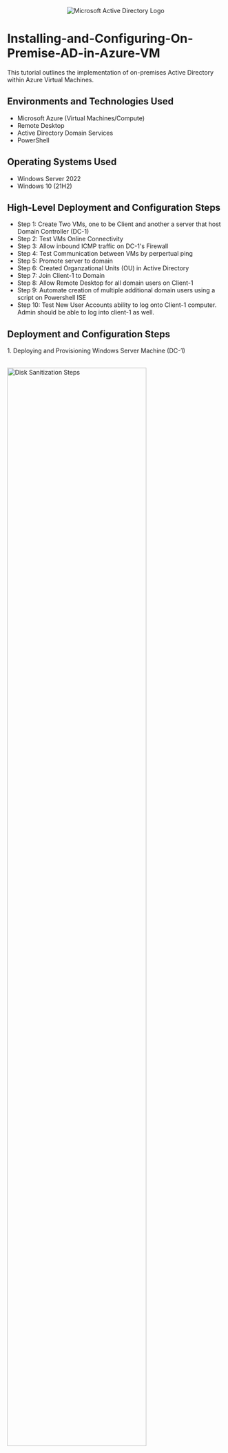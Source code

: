 <p align="center">
<img src="https://i.imgur.com/pU5A58S.png" alt="Microsoft Active Directory Logo"/>
</p>
</p>

<h1>Installing-and-Configuring-On-Premise-AD-in-Azure-VM</h1>
This tutorial outlines the implementation of on-premises Active Directory within Azure Virtual Machines.<br />

<h2>Environments and Technologies Used</h2>

- Microsoft Azure (Virtual Machines/Compute)
- Remote Desktop
- Active Directory Domain Services
- PowerShell

<h2>Operating Systems Used </h2>

- Windows Server 2022
- Windows 10 (21H2)

<h2>High-Level Deployment and Configuration Steps</h2>

- Step 1: Create Two VMs, one to be Client and another a server that host Domain Controller (DC-1)
- Step 2: Test VMs Online Connectivity
- Step 3: Allow inbound ICMP traffic on DC-1's Firewall
- Step 4: Test Communication between VMs by perpertual ping
- Step 5: Promote server to domain
- Step 6: Created Organzational Units (OU) in Active Directory 
- Step 7: Join Client-1 to Domain
- Step 8: Allow Remote Desktop for all domain users on Client-1
- Step 9: Automate creation of multiple additional domain users using a script on Powershell ISE 
- Step 10: Test New User Accounts ability to log onto Client-1 computer. Admin should be able to log into client-1 as well. 

<h2>Deployment and Configuration Steps</h2>
1. Deploying and Provisioning Windows Server Machine (DC-1)
<p>
   <br/>
<img src="https://i.imgur.com/0uajV1y.png" height="80%" width="80%" alt="Disk Sanitization Steps"/>
</p>
<p>
  <br/>
 -  Setting a static private IP for DC-1 to allow consistency in access of resources by clients
   <p>
      
   </p>
 - Go to DC-1's network settings --> select networking --> click the hyperlink next to "network interface" --> "IP Configurations" --> "ipconfig1"
 </p>
 - change the assignment from dynamic to static (this ensures DC-1's IP address will not change). 
 <p>
 - Restart the Server for changes to take effect
  <p>
<img src="https://i.imgur.com/qRgFYWf.png" height="80%" width="80%" alt="Disk Sanitization Steps"/>
</p>
</p>
<br />

2. Deploying and Provisioning Windows Client Copmuter (Client-1)
<p>
   
</p>
   - Check the NIC settings to make sure both VMs are on the same "Vnet" [Client-1-vnet/default]. This will ensure both VMs can communicate & connect with each other later in this lab.
   <p>
   - change client-1 DNS to point to the private IP of DC-1 to allow client-1 to join the domain and for name resolution. 
      <p>
            <br/>
<img src="https://i.imgur.com/EAt2puh.png" height="80%" width="80%" alt="Disk Sanitization Steps"/>
</p>
<p>
<p>
   <br/>
<img src="https://i.imgur.com/0uajV1y.png" height="80%" width="80%" alt="Disk Sanitization Steps"/>
</p>
<p>







<p>
<img src="https://i.imgur.com/KopD75T.png" height="80%" width="80%" alt="Disk Sanitization Steps"/>
</p>
<p>
Successful deployment of client computer.
</p>
<br />

<p>
<img src="https://i.imgur.com/G4BgNkB.png" height="80%" width="80%" alt="Disk Sanitization Steps"/>
</p>
<p>
Here i am going into the server firewall settings to allow ICMP traffic inbound so client computer can communicate with server.
</p>
<br />

<p>
<img src="https://i.imgur.com/UgCQRGg.png" height="80%" width="80%" alt="Disk Sanitization Steps"/>
</p>
<p>
Here i executed a ping command from the client computer to the server to ensure connectivity. As you can see, the connection was successful.
</p>
<br />

<p>
<img src="https://i.imgur.com/KVGdRrP.png" height="80%" width="80%" alt="Disk Sanitization Steps"/>
</p>
<p>
Active Directory has been installed and the server was promoted to domain status. Next, i will create an admin account & a user account.
</p>
<br />

<p>
<img src="https://i.imgur.com/WFtcVkQ.png" height="80%" width="80%" alt="Disk Sanitization Steps"/>
</p>
<p>
Created an employee called jane admin & added her to the Domains Admin group. Next, i will connect client computer to the server.
</p>
<br />

<p>
<img src="https://i.imgur.com/jVQzEdu.png" height="80%" width="80%" alt="Disk Sanitization Steps"/>
</p>
Changed client DNS to server private ip address so to allow it to connect to the server.
</p>
<br />

<p>
<img src="https://i.imgur.com/Cdj3FYo.png" height="80%" width="80%" alt="Disk Sanitization Steps"/>
</p>
Used ipconfig /all to verify client computer connection to the server. Client DNS is 10.0.0.4 which is the same as the server private ip address.
</p>
<br />

<p>
<img src="https://i.imgur.com/ve164yk.png" height="80%" width="80%" alt="Disk Sanitization Steps"/>
</p>
Allowing all domain users remote desktop access to server via client computer.
</p>
<br />

<p>
<img src="https://i.imgur.com/yxEBpGc.png" height="80%" width="80%" alt="Disk Sanitization Steps"/>
</p>
Using Powershell ISE to generate random users to domain users in server.
</p>
<br />

<p>
<img src="https://i.imgur.com/wZXTSB8.png" height="80%" width="80%" alt="Disk Sanitization Steps"/>
</p>
Logged in as a random non-administrative user on client computer accessing the server.
</p>
<br />
</p>

